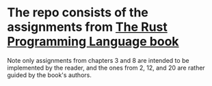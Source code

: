# The repo consists of the assignments from [The Rust Programming Language book](https://doc.rust-lang.org/book/title-page.html)

Note only assignments from chapters 3 and 8 are intended to be implemented by the reader, and the ones from 2, 12, and 20 are rather guided by the book's authors.
